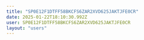 ```yaml
---
title: "SP0E12F1DTFF58BKCFS6ZAR2XVD625JAKTJFE0CR"
date: 2025-01-22T18:10:30.992Z
user: SP0E12F1DTFF58BKCFS6ZAR2XVD625JAKTJFE0CR
layout: "users"
---
```

    